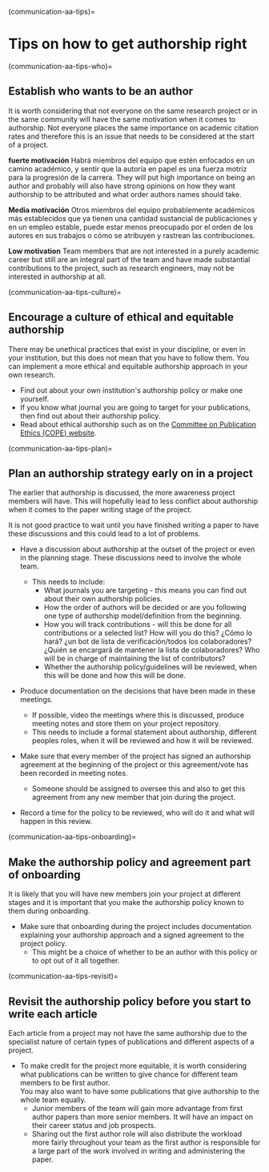 (communication-aa-tips)=
# Tips on how to get authorship right

(communication-aa-tips-who)=
## Establish who wants to be an author

It is worth considering that not everyone on the same research project or in the same community will have the same motivation when it comes to authorship. Not everyone places the same importance on academic citation rates and therefore this is an issue that needs to be considered at the start of a project.

**fuerte motivación** Habrá miembros del equipo que estén enfocados en un camino académico, y sentir que la autoría en papel es una fuerza motriz para la progresión de la carrera. They will put high importance on being an author and probably will also have strong opinions on how they want authorship to be attributed and what order authors names should take.

**Media motivación** Otros miembros del equipo probablemente académicos más establecidos que ya tienen una cantidad sustancial de publicaciones y en un empleo estable, puede estar menos preocupado por el orden de los autores en sus trabajos o cómo se atribuyen y rastrean las contribuciones.

**Low motivation** Team members that are not interested in a purely academic career but still are an integral part of the team and have made substantial contributions to the project, such as research engineers, may not be interested in authorship at all.

(communication-aa-tips-culture)=
## Encourage a culture of ethical and equitable authorship
There may be unethical practices that exist in your discipline, or even in your institution, but this does not mean that you have to follow them. You can implement a more ethical and equitable authorship approach in your own research.

* Find out about your own institution's authorship policy or make one yourself.
* If you know what journal you are going to target for your publications, then find out about their authorship policy.
* Read about ethical authorship such as on the [Committee on Publication Ethics (COPE) website](https://publicationethics.org/).

(communication-aa-tips-plan)=
## Plan an authorship strategy early on in a project
The earlier that authorship is discussed, the more awareness project members will have. This will hopefully lead to less conflict about authorship when it comes to the paper writing stage of the project.

It is not good practice to wait until you have finished writing a paper to have these discussions and this could lead to a lot of problems.

* Have a discussion about authorship at the outset of the project or even in the planning stage. These discussions need to involve the whole team.
    * This needs to include:
        * What journals you are targeting - this means you can find out about their own authorship policies.
        * How the order of authors will be decided or are you following one type of authorship model/definition from the beginning.
        * How you will track contributions - will this be done for all contributions or a selected list? How will you do this? ¿Cómo lo hará? ¿un bot de lista de verificación/todos los colaboradores? ¿Quién se encargará de mantener la lista de colaboradores? Who will be in charge of maintaining the list of contributors?
        * Whether the authorship policy/guidelines will be reviewed, when this will be done and how this will be done.

* Produce documentation on the decisions that have been made in these meetings.
    * If possible, video the meetings where this is discussed, produce meeting notes and store them on your project repository.
    * This needs to include a formal statement about authorship, different peoples roles, when it will be reviewed and how it will be reviewed.

* Make sure that every member of the project has signed an authorship agreement at the beginning of the project or this agreement/vote has been recorded in meeting notes.
    * Someone should be assigned to oversee this and also to get this agreement from any new member that join during the project.

* Record a time for the policy to be reviewed, who will do it and what will happen in this review.

(communication-aa-tips-onboarding)=
## Make the authorship policy and agreement part of onboarding
It is likely that you will have new members join your project at different stages and it is important that you make the authorship policy known to them during onboarding.

* Make sure that onboarding during the project includes documentation explaining your authorship approach and a signed agreement to the project policy.
    * This might be a choice of whether to be an author with this policy or to opt out of it all together.

(communication-aa-tips-revisit)=
## Revisit the authorship policy before you start to write each article
Each article from a project may not have the same authorship due to the specialist nature of certain types of publications and different aspects of a project.

* To make credit for the project more equitable, it is worth considering what publications can be written to give chance for different team members to be first author.  
  You may also want to have some publications that give authorship to the whole team equally.
    * Junior members of the team will gain more advantage from first author papers than more senior members. It will have an impact on their career status and job prospects.
    * Sharing out the first author role will also distribute the workload more fairly throughout your team as the first author is responsible for a large part of the work involved in writing and administering the paper. 
